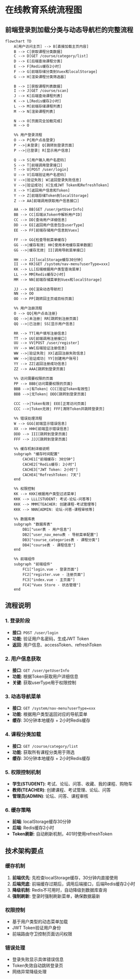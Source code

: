 # 在线教育系统流程图

## 前端登录到加载分类与动态导航栏的完整流程

```mermaid
flowchart TD
    A[用户访问主页] --> B[直接加载主页内容]
    B --> C[获取课程分类数据]
    C --> D[GET /course/category/list]
    D --> E[后端查询课程分类]
    E --> F[Redis缓存2小时]
    F --> G[前端存储分类到Vuex和localStorage]
    G --> H[渲染课程分类筛选器]
    
    B --> I[获取课程列表数据]
    I --> J[GET /course/scan]
    J --> K[后端查询课程列表]
    K --> L[Redis缓存2小时]
    L --> M[前端存储课程列表]
    M --> N[渲染课程列表]
    
    N --> O[页面完全加载完成]
    H --> O
    
    %% 用户登录流程
    O --> P{用户点击登录}
    P -->|未登录| Q[跳转到登录页面]
    P -->|已登录| R[显示用户信息]
    
    Q --> S[用户输入用户名密码]
    S --> T[前端调用登录接口]
    T --> U[POST /user/login]
    U --> V[后端验证用户名密码]
    V -->|验证失败| W[返回登录失败信息]
    V -->|验证成功| X[生成JWT Token和RefreshToken]
    X --> Y[返回用户信息和Token]
    Y --> Z[前端存储Token到localStorage]
    Z --> AA[前端调用获取用户信息接口]
    
    AA --> BB[GET /user/getUserInfo]
    BB --> CC[后端从Token中解析用户ID]
    CC --> DD[查询用户详细信息]
    DD --> EE[返回用户信息包含userType]
    EE --> FF[前端存储用户信息到Vuex]
    
    FF --> GG{检查导航菜单缓存}
    GG -->|缓存有效| HH[使用本地缓存菜单数据]
    GG -->|缓存无效| II[调用导航菜单接口]
    
    HH --> JJ[localStorage缓存30分钟]
    II --> KK[GET /system/nav-menu?userType=xxx]
    KK --> LL[后端根据用户类型查询菜单]
    LL --> MM[Redis缓存2小时]
    MM --> NN[前端存储菜单到Vuex和localStorage]
    
    JJ --> OO[渲染动态导航栏]
    NN --> OO
    OO --> PP[跳转回主页或目标页面]
    
    %% 用户注册流程
    O --> QQ{用户点击注册}
    QQ -->|未注册| RR[跳转到注册页面]
    QQ -->|已注册| SS[显示用户信息]
    
    RR --> TT[用户填写注册信息]
    TT --> UU[前端调用注册接口]
    UU --> VV[POST /user/register]
    VV --> WW[后端验证注册信息]
    WW -->|验证失败| XX[返回注册失败信息]
    WW -->|验证成功| YY[创建用户账号]
    YY --> ZZ[返回注册成功信息]
    ZZ --> AAA[跳转到登录页面]
    
    %% 访问需要权限的页面
    PP --> BBB{访问需要权限的页面}
    BBB -->|有Token| CCC[验证Token有效性]
    BBB -->|无Token| DDD[跳转到登录页面]
    
    CCC -->|Token有效| EEE[正常访问页面]
    CCC -->|Token无效| FFF[清除Token并跳转登录页]
    
    %% 错误处理流程
    W --> GGG[前端显示错误信息]
    XX --> HHH[前端显示错误信息]
    DDD --> III[跳转到登录页面]
    FFF --> JJJ[跳转到登录页面]
    
    %% 缓存机制详细说明
    subgraph "缓存时间配置"
        CACHE1["前端缓存: 30分钟"]
        CACHE2["Redis缓存: 2小时"]
        CACHE3["JWT Token: 2小时"]
        CACHE4["RefreshToken: 7天"]
    end
    
    %% 权限控制
    KK --> KKK[根据用户类型过滤菜单]
    KKK --> LLL[STUDENT: 考试-论坛-问答等]
    KKK --> MMM[TEACHER: 创建课程-考试管理等]
    KKK --> NNN[ADMIN: 论坛-问答-课程审核等]
    
    %% 数据库表
    subgraph "数据库表"
        DB1["user表 - 用户信息"]
        DB2["user_nav_menu表 - 导航菜单配置"]
        DB3["course_categories表 - 课程分类"]
        DB4["course表 - 课程信息"]
    end
    
    %% 前端组件
    subgraph "前端组件"
        FC1["login.vue - 登录页面"]
        FC2["register.vue - 注册页面"]
        FC3["index.vue - 主页面"]
        FC4["Vuex Store - 状态管理"]
    end
```

## 流程说明

### 1. 登录阶段
- **接口**: `POST /user/login`
- **功能**: 验证用户名密码，生成JWT Token
- **返回**: 用户信息、accessToken、refreshToken

### 2. 用户信息获取
- **接口**: `GET /user/getUserInfo`
- **功能**: 根据Token获取用户详细信息
- **关键**: 获取userType用于权限控制

### 3. 动态导航菜单
- **接口**: `GET /system/nav-menu?userType=xxx`
- **功能**: 根据用户类型返回对应的导航菜单
- **缓存**: 30分钟本地缓存 + 2小时Redis缓存

### 4. 课程分类加载
- **接口**: `GET /course/category/list`
- **功能**: 获取所有课程分类用于筛选
- **缓存**: 30分钟本地缓存 + 2小时Redis缓存

### 5. 权限控制机制
- **学生(STUDENT)**: 考试、论坛、问答、收藏、我的课程、购物车
- **教师(TEACHER)**: 创建课程、考试管理、论坛、问答
- **管理员(ADMIN)**: 论坛、问答、课程审核

### 6. 缓存策略
- **前端**: localStorage缓存30分钟
- **后端**: Redis缓存2小时
- **Token刷新**: 自动刷新机制，401时使用refreshToken

## 技术架构要点

### 缓存机制
1. **前端优先**: 先检查localStorage缓存，30分钟内直接使用
2. **后端兜底**: 前端缓存过期后，调用后端接口，后端Redis缓存2小时
3. **降级机制**: Redis不可用时，自动降级到数据库查询
4. **强制刷新**: 登录时强制刷新菜单，确保数据最新

### 权限控制
- 基于用户类型的动态菜单加载
- JWT Token验证用户身份
- 前端路由守卫控制页面访问权限

### 错误处理
- 登录失败显示具体错误信息
- Token失效自动跳转登录页
- 网络异常降级处理 
